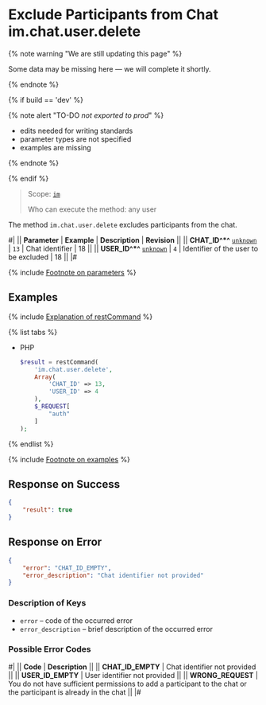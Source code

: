 # Exclude Participants from Chat im.chat.user.delete

{% note warning "We are still updating this page" %}

Some data may be missing here — we will complete it shortly.

{% endnote %}

{% if build == 'dev' %}

{% note alert "TO-DO _not exported to prod_" %}

- edits needed for writing standards
- parameter types are not specified
- examples are missing

{% endnote %}

{% endif %}

> Scope: [`im`](../../scopes/permissions.md)
>
> Who can execute the method: any user

The method `im.chat.user.delete` excludes participants from the chat.

#|
|| **Parameter** | **Example** | **Description** | **Revision** ||
|| **CHAT_ID^*^**
[`unknown`](../../data-types.md) | `13` | Chat identifier | 18 ||
|| **USER_ID^*^**
[`unknown`](../../data-types.md) | `4` | Identifier of the user to be excluded | 18 ||
|#

{% include [Footnote on parameters](../../../_includes/required.md) %}

## Examples

{% include [Explanation of restCommand](../_includes/rest-command.md) %}

{% list tabs %}

- PHP

    ```php
    $result = restCommand(
        'im.chat.user.delete',
        Array(
            'CHAT_ID' => 13,
            'USER_ID' => 4
        ),
        $_REQUEST[
            "auth"
        ]
    );
    ```

{% endlist %}

{% include [Footnote on examples](../../../_includes/examples.md) %}

## Response on Success

```json
{
    "result": true
}
```

## Response on Error

```json
{
    "error": "CHAT_ID_EMPTY",
    "error_description": "Chat identifier not provided"
}
```

### Description of Keys

- `error` – code of the occurred error
- `error_description` – brief description of the occurred error

### Possible Error Codes

#|
|| **Code** | **Description** ||
|| **CHAT_ID_EMPTY** | Chat identifier not provided ||
|| **USER_ID_EMPTY** | User identifier not provided ||
|| **WRONG_REQUEST** | You do not have sufficient permissions to add a participant to the chat or the participant is already in the chat ||
|#